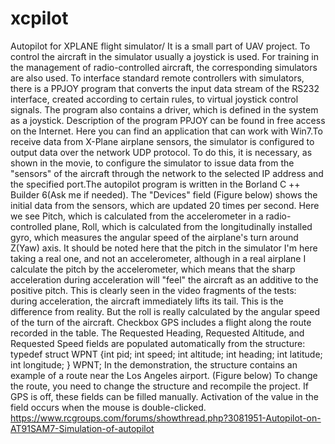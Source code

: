 # xcpilot
Autopilot for XPLANE flight simulator/
It is a small part of UAV project. To control the aircraft in the simulator usually a joystick is used. For training in the management of radio-controlled aircraft, the corresponding simulators are also used. To interface standard remote controllers with simulators, there is a PPJOY program that converts the input data stream of the RS232 interface, created according to certain rules, to virtual joystick control signals. The program also contains a driver, which is defined in the system as a joystick. Description of the program PPJOY can be found in free access on the Internet. Here you can find an application that can work with Win7.To receive data from X-Plane airplane sensors, the simulator is configured to output data over the network UDP protocol. To do this, it is necessary, as shown in the movie, to configure the simulator to issue data from the "sensors" of the aircraft through the network to the selected IP address and the specified port.The autopilot program is written in the Borland C ++ Builder 6(Ask me if needed). The "Devices" field (Figure below) shows the initial data from the sensors, which are updated 20 times per second. Here we see Pitch, which is calculated from the accelerometer in a radio-controlled plane, Roll, which is calculated from the longitudinally installed gyro, which measures the angular speed of the airplane's turn around Z(Yaw) axis. It should be noted here that the pitch in the simulator I'm here taking a real one, and not an accelerometer, although in a real airplane I calculate the pitch by the accelerometer, which means that the sharp acceleration during acceleration will "feel" the aircraft as an additive to the positive pitch. This is clearly seen in the video fragments of the tests: during acceleration, the aircraft immediately lifts its tail. This is the difference from reality. But the roll is really calculated by the angular speed of the turn of the aircraft.
Checkbox GPS includes a flight along the route recorded in the table. The Requested Heading, Requested Altitude, and Requested Speed fields are populated automatically from the structure:
typedef struct WPNT {int pid; int speed; int altitude; int heading; int latitude; int longitude; } WPNT;
In the demonstration, the structure contains an example of a route near the Los Angeles airport. (Figure below)
To change the route, you need to change the structure and recompile the project. If GPS is off, these fields can be filled manually. Activation of the value in the field occurs when the mouse is double-clicked.
https://www.rcgroups.com/forums/showthread.php?3081951-Autopilot-on-AT91SAM7-Simulation-of-autopilot
